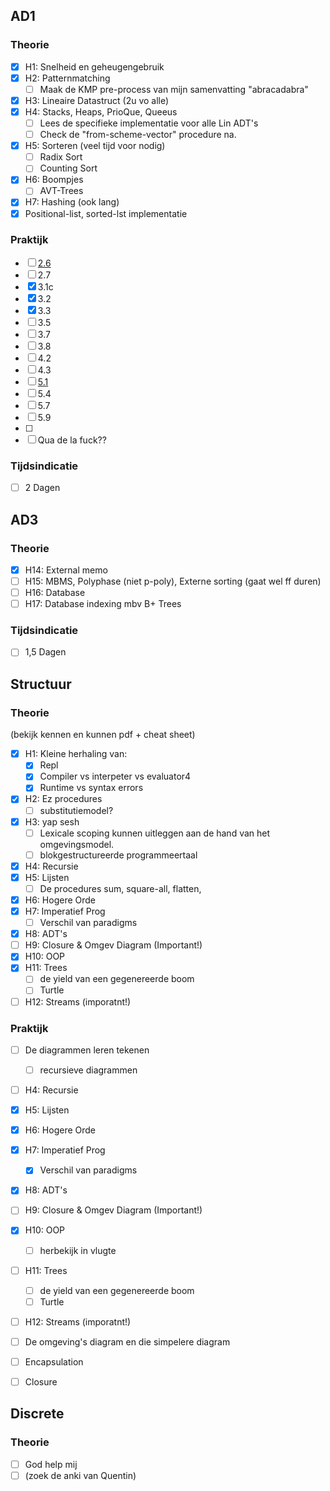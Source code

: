 ## AD1
### Theorie
- [x] H1: Snelheid en geheugengebruik  
- [x] H2: Patternmatching  
    - [ ] Maak de KMP pre-process van mijn samenvatting "abracadabra"
- [x] H3: Lineaire Datastruct (2u vo alle)  
- [x] H4: Stacks, Heaps, PrioQue, Queeus  
    - [ ] Lees de specifieke implementatie voor alle Lin ADT's
    - [ ] Check de "from-scheme-vector" procedure na.
- [x] H5: Sorteren (veel tijd voor nodig)  
    - [ ] Radix Sort
    - [ ] Counting Sort
- [x] H6: Boompjes  
    - [ ] AVT-Trees
- [x] H7: Hashing (ook lang)  
- [x] Positional-list, sorted-lst implementatie
### Praktijk
- [ ] [2.6](https://soft.vub.ac.be/~jnicolay/courses/ad1/html-dynamic/index.html#auto:27)
- [ ] 2.7
- [x] 3.1c
- [x] 3.2
- [x] 3.3
- [ ] 3.5
- [ ] 3.7
- [ ] 3.8
- [ ] 4.2
- [ ] 4.3
- [ ] [5.1](https://soft.vub.ac.be/~jnicolay/courses/ad1/html-dynamic/index.html#auto:61)
- [ ] 5.4
- [ ] 5.7
- [ ] 5.9
- [ ] 
- [ ] Qua de la fuck??
### Tijdsindicatie
- [ ] 2 Dagen  

## AD3
### Theorie
- [x] H14: External memo  
- [ ] H15: MBMS, Polyphase (niet p-poly), Externe sorting (gaat wel ff duren)  
- [ ] H16: Database  
- [ ] H17: Database indexing mbv B+ Trees  

### Tijdsindicatie
- [ ] 1,5 Dagen  

## Structuur
### Theorie
(bekijk kennen en kunnen pdf + cheat sheet)  
- [x] H1: Kleine herhaling van:  
    - [x] Repl  
    - [x] Compiler vs interpeter vs evaluator4  
    - [x] Runtime vs syntax errors  
- [x] H2: Ez procedures
    - [ ] substitutiemodel?
- [x] H3:  yap sesh
    - [ ] Lexicale scoping kunnen uitleggen aan de hand van het omgevingsmodel.
    - [ ] blokgestructureerde programmeertaal 
- [x] H4: Recursie  
- [x] H5: Lijsten  
    - [ ] De procedures sum, square-all, flatten, 
- [x] H6: Hogere Orde  
- [x] H7: Imperatief Prog  
    - [ ] Verschil van paradigms  
- [x] H8: ADT's  
- [ ] H9: Closure & Omgev Diagram (Important!)  
- [x] H10: OOP  
- [x] H11: Trees  
    - [ ] de yield van een gegenereerde boom 
    - [ ] Turtle
- [ ] H12: Streams (imporatnt!)  
### Praktijk
- [ ] De diagrammen leren tekenen
    - [ ] recursieve diagrammen
- [ ] H4: Recursie  
- [x] H5: Lijsten  
- [x] H6: Hogere Orde  
- [x] H7: Imperatief Prog  
    - [x] Verschil van paradigms  
- [x] H8: ADT's  
- [ ] H9: Closure & Omgev Diagram (Important!)  
- [x] H10: OOP  
    - [ ] herbekijk in vlugte
- [ ] H11: Trees  
    - [ ] de yield van een gegenereerde boom 
    - [ ] Turtle
- [ ] H12: Streams (imporatnt!)  
- [ ] De omgeving's diagram en die simpelere diagram


- [ ] Encapsulation
- [ ] Closure

## Discrete
### Theorie
- [ ] God help mij
- [ ] (zoek de anki van Quentin)  
